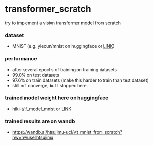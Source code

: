 # transformer_scratch
try to implement a vision transformer model from scratch

### dataset
- MNIST (e.g. ylecun/mnist on huggingface or [LINK](https://huggingface.co/datasets/ylecun/mnist))

### performance
- after several epochs of training on training datasets
- 99.0% on test datasets
- 97.6% on train datasets (make this harder to train than test dataset)
- still not converge, but I stopped here.

### trained model weight here on huggingface
- hiki-t/tf_model_mnist or [LINK](https://huggingface.co/hiki-t/tf_model_mnist/tree/main)

### trained results are on wandb
- https://wandb.ai/htsujimu-ucl/vit_mnist_from_scratch?nw=nwuserhtsujimu
